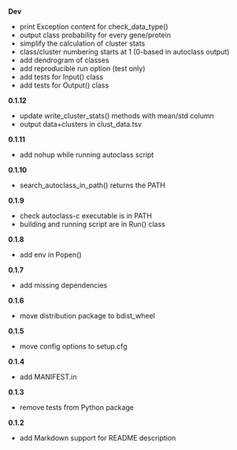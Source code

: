 **Dev**
- print Exception content for check_data_type()
- output class probability for every gene/protein
- simplify the calculation of cluster stats
- class/cluster numbering starts at 1 (0-based in autoclass output)
- add dendrogram of classes
- add reproducible run option (test only)
- add tests for Input() class
- add tests for Output() class

**0.1.12**
- update write_cluster_stats() methods with mean/std column
- output data+clusters in clust_data.tsv

**0.1.11**
- add nohup while running autoclass script

**0.1.10**
- search_autoclass_in_path() returns the PATH

**0.1.9**
- check autoclass-c executable is in PATH
- building and running script are in Run() class

**0.1.8**
- add env in Popen()

**0.1.7**
- add missing dependencies

**0.1.6**
- move distribution package to bdist_wheel

**0.1.5**
- move config options to setup.cfg

**0.1.4**
- add MANIFEST.in

**0.1.3**
- remove tests from Python package

**0.1.2**
- add Markdown support for README description
